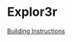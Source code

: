 # Explor3r

[Building Instructions](http://robotsquare.com/2015/10/06/explor3r-building-instructions)
